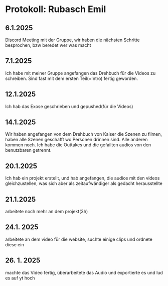 # Protokoll:  Rubasch Emil

## 6.1.2025

Discord Meeting mit der Gruppe, wir haben die nächsten Schritte besprochen, bzw beredet wer was macht

## 7.1.2025

Ich habe mit meiner Gruppe angefangen das Drehbuch für die Videos zu schreiben. Sind fast mit dem ersten Teil(=Intro) fertig geworden.

## 12.1.2025

Ich hab das Exose geschrieben und gepushed(für die Videos)

## 14.1.2025

Wir haben angefangen von dem Drehbuch von Kaiser die Szenen zu filmen, haben alle Szenen geschafft wo Personen drinnen sind. Alle anderen kommen noch. Ich habe die Outtakes und die gefailten audios von den benutzbaren getrennt.

## 20.1.2025

Ich hab ein projekt erstellt, und hab angefangen, die audios mit den videos gleichzustellen, was sich aber als zeitaufwändiger als gedacht herausstellte

## 21.1.2025

arbeitete noch mehr an dem projekt(3h)

## 24.1. 2025

arbeitete an dem video für die website, suchte einige clips und ordnete diese ein

## 26. 1. 2025

machte das Video fertig, überarbeitete das Audio und exportierte es und lud es auf yt hoch
